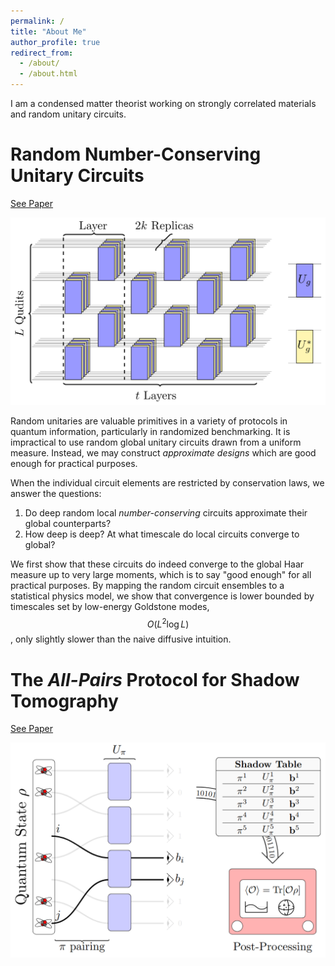 ```yaml
---
permalink: /
title: "About Me"
author_profile: true
redirect_from: 
  - /about/
  - /about.html
---
```


I am a condensed matter theorist working on strongly correlated materials and random unitary circuits.


Random Number-Conserving Unitary Circuits
======
[See Paper](publication/2023-random-unitaries)

![image](images/replicas.png)

Random unitaries are valuable primitives in a variety of protocols in quantum information, particularly in randomized benchmarking.
It is impractical to use random global unitary circuits drawn from a uniform measure.
Instead, we may construct *approximate designs* which are good enough for practical purposes.

When the individual circuit elements are restricted by conservation laws, we answer the questions:
1. Do deep random local *number-conserving* circuits approximate their global counterparts?
2. How deep is deep? At what timescale do local circuits converge to global?

We first show that these circuits do indeed converge to the global Haar measure up to very large moments, which is to say "good enough" for all practical purposes.
By mapping the random circuit ensembles to a statistical physics model, we show that convergence is lower bounded by timescales set by low-energy Goldstone modes, $$O(L^2 \log L)$$, only slightly slower than the naive diffusive intuition.


The *All-Pairs* Protocol for Shadow Tomography
======
[See Paper](publication/2024-8-7-shadows)

![image](images/shadows.png)
